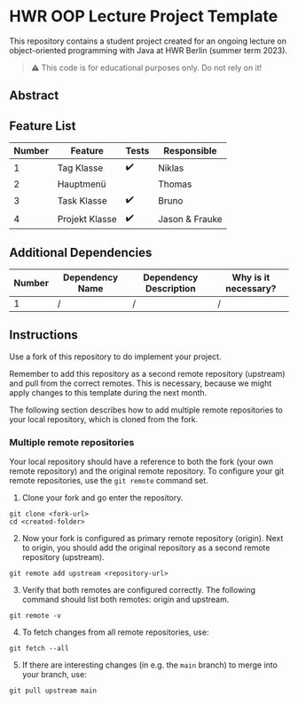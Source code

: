 # HWR OOP Lecture Project Template

[TODO]: # (Change README.md Headline to better fit to your project!)

This repository contains a student project created for an ongoing lecture on object-oriented programming with Java at HWR Berlin (summer term 2023).

> :warning: This code is for educational purposes only. Do not rely on it!

## Abstract

[TODO]: # (Write a short description of your project.)
[TODO]: # (State most important features.)
[TODO]: # (State the most interesting problems you encountered during the project.)

## Feature List

[TODO]: # (For each feature implemented, add a row to the table!)

| Number | Feature | Tests | Responsible |
|--------|---------|-------|-------------|
| 1      | Tag Klasse       |   ✔️   | Niklas            |
| 2      | Hauptmenü       |      | Thomas            |
| 3      | Task Klasse       |   ✔️   | Bruno            |
| 4      | Projekt Klasse       |   ✔️   | Jason & Frauke            |



## Additional Dependencies

[TODO]: # (For each additional dependency your project requires- Add an additional row to the table!)

| Number | Dependency Name | Dependency Description | Why is it necessary? |
|--------|-----------------|------------------------|----------------------|
| 1      | /               | /                      | /                    |

## Instructions

[TODO]: # (Remove these instructions once you finished your fork's setup.)

Use a fork of this repository to do implement your project.

Remember to add this repository as a second remote repository (upstream) and pull from the correct remotes.
This is necessary, because we might apply changes to this template during the next month.

The following section describes how to add multiple remote repositories to your local repository, which is cloned from the fork.

### Multiple remote repositories

Your local repository should have a reference to both the fork (your own remote repository) and the original remote repository.
To configure your git remote repositories, use the `git remote` command set.

1. Clone your fork and go enter the repository.
```
git clone <fork-url>
cd <created-folder>
```
2. Now your fork is configured as primary remote repository (origin).
Next to origin, you should add the original repository as a second remote repository (upstream).
```
git remote add upstream <repository-url>
```
3. Verify that both remotes are configured correctly.
The following command should list both remotes: origin and upstream.
```
git remote -v
```
4. To fetch changes from all remote repositories, use:
```
git fetch --all
```
5. If there are interesting changes (in e.g. the `main` branch) to merge into your branch, use:
```
git pull upstream main
```
